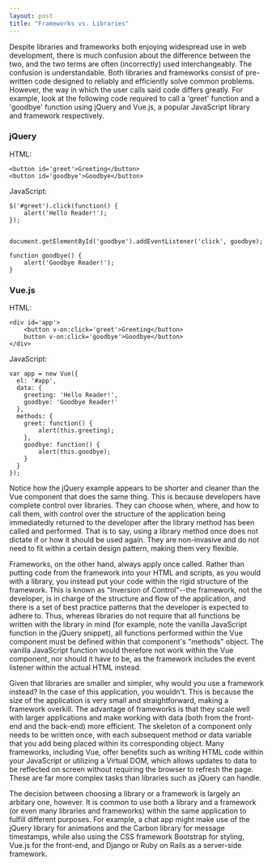 ```yaml
---
layout: post
title: "Frameworks vs. Libraries"
---
```


Despite libraries and frameworks both enjoying widespread use in web development, there is much confusion about the difference between the two, and the two terms are often (incorrectly) used interchangeably. The confusion is understandable. Both libraries and frameworks consist of pre-written code designed to reliably and efficiently solve common problems. However, the way in which the user calls said code differs greatly. For example, look at the following code required to call a 'greet' function and a 'goodbye' function using jQuery and Vue.js, a popular JavaScript library and framework respectively.


### jQuery

HTML:
```
<button id='greet'>Greeting</button> 
<button id='goodbye'>Goodbye</button>
```

JavaScript:
```
$('#greet').click(function() {
	alert('Hello Reader!');
});


document.getElementById('goodbye').addEventListener('click', goodbye);

function goodbye() {
	alert('Goodbye Reader!');
}
```


### Vue.js

HTML:
```
<div id='app'>
	<button v-on:click='greet'>Greeting</button>
	button v-on:click='goodbye'>Goodbye</button>
</div>
```

JavaScript:
```
var app = new Vue({
  el: '#app',
  data: {
    greeting: 'Hello Reader!',
    goodbye: 'Goodbye Reader!'
  },
  methods: {
  	greet: function() {
  		alert(this.greeting);
  	},
  	goodbye: function() {
  		alert(this.goodbye);
  	}
  }
});

```


Notice how the jQuery example appears to be shorter and cleaner than the Vue component that does the same thing. This is because developers have complete control over libraries. They can choose when, where, and how to call them, with control over the structure of the application being immediatedly returned to the developer after the library method has been called and performed. That is to say, using a library method once does not dictate if or how it should be used again. They are non-invasive and do not need to fit within a certain design pattern, making them very flexible.

Frameworks, on the other hand, always apply once called. Rather than putting code from the framework into your HTML and scripts, as you would with a library, you instead put your code within the rigid structure of the framework. This is known as "Inversion of Control"--the framework, not the developer, is in charge of the structure and flow of the application, and there is a set of best practice patterns that the developer is expected to adhere to. Thus, whereas libraries do not require that all functions be written with the library in mind (for example, note the vanilla JavaScript function in the jQuery snippet), all functions performed within the Vue component must be defined within that component's "methods" object. The vanilla JavaScript function would therefore not work within the Vue component, nor should it have to be, as the framework includes the event listener within the actual HTML instead.

Given that libraries are smaller and simpler, why would you use a framework instead? In the case of this application, you wouldn't. This is because the size of the application is very small and straightforward, making a framework overkill. The advantage of frameworks is that they scale well with larger applications and make working with data (both from the front-end and the back-end) more efficient. The skeleton of a component only needs to be written once, with each subsequent method or data variable that you add being placed within its corresponding object. Many frameworks, including Vue, offer benefits such as writing HTML code within your JavaScript or utilizing a Virtual DOM, which allows updates to data to be reflected on screen without requiring the browser to refresh the page. These are far more complex tasks than libraries such as jQuery can handle. 

The decision between choosing a library or a framework is largely an arbitary one, however. It is common to use both a library and a framework (or even many libraries and frameworks) within the same application to fulfill different purposes. For example, a chat app might make use of the jQuery library for animations and the Carbon library for message timestamps, while also using the CSS framework Bootstrap for styling, Vue.js for the front-end, and Django or Ruby on Rails as a server-side framework.